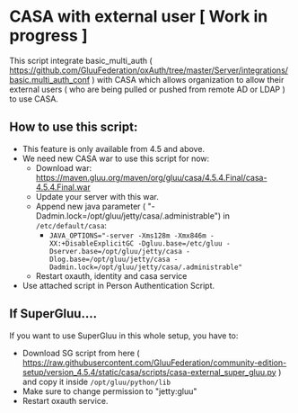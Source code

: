 # CASA with external user [ Work in progress ] 

This script integrate basic_multi_auth ( https://github.com/GluuFederation/oxAuth/tree/master/Server/integrations/basic.multi_auth_conf ) with CASA which allows organization to allow their external users ( who are being pulled or pushed from remote AD or LDAP ) to use CASA. 

## How to use this script: 

 - This feature is only available from 4.5 and above.
 - We need new CASA war to use this script for now:
   - Download war: https://maven.gluu.org/maven/org/gluu/casa/4.5.4.Final/casa-4.5.4.Final.war
   - Update your server with this war.
   - Append new java parameter ( "-Dadmin.lock=/opt/gluu/jetty/casa/.administrable") in `/etc/default/casa`:
     - `JAVA_OPTIONS="-server -Xms128m -Xmx846m -XX:+DisableExplicitGC -Dgluu.base=/etc/gluu -Dserver.base=/opt/gluu/jetty/casa -Dlog.base=/opt/gluu/jetty/casa -Dadmin.lock=/opt/gluu/jetty/casa/.administrable"`
   - Restart oxauth, identity and casa service
 - Use attached script in Person Authentication Script. 

## If SuperGluu....

If you want to use SuperGluu in this whole setup, you have to: 

 - Download SG script from here ( https://raw.githubusercontent.com/GluuFederation/community-edition-setup/version_4.5.4/static/casa/scripts/casa-external_super_gluu.py ) and copy it inside `/opt/gluu/python/lib`
 - Make sure to change permission to "jetty:gluu"
 - Restart oxauth service. 
